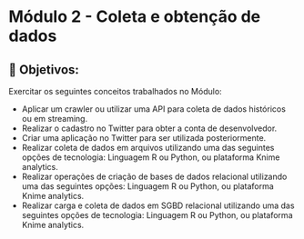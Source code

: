 
# Módulo 2 - Coleta e obtenção de dados

## 🎯 Objetivos:
Exercitar os seguintes conceitos trabalhados no Módulo:
- Aplicar um crawler ou utilizar uma API para coleta de dados históricos ou em streaming.
- Realizar o cadastro no Twitter para obter a conta de desenvolvedor.
- Criar uma aplicação no Twitter para ser utilizada posteriormente.
- Realizar coleta de dados em arquivos utilizando uma das seguintes opções de tecnologia: Linguagem R ou Python, ou plataforma Knime analytics.
- Realizar operações de criação de bases de dados relacional utilizando uma das seguintes opções: Linguagem R ou Python, ou plataforma Knime analytics.
- Realizar carga e coleta de dados em SGBD relacional utilizando uma das seguintes opções de tecnologia: Linguagem R ou Python, ou plataforma Knime analytics.
